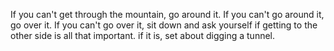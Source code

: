 If you can't get through the mountain, go around it. If you can't go around it, go over it. If you can't go over it, sit down and ask yourself if getting to the other side is all that important. if it is, set about digging a tunnel.  
